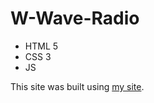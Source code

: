 # W-Wave-Radio

- HTML 5
- CSS 3
- JS

This site was built using [my site](https://alexey1103510.github.io/-W-Wave-Radio/).
